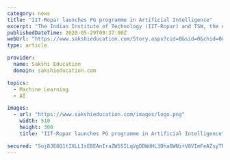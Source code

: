 ```yaml
---
category: news
title: "IIT-Ropar launches PG programme in Artificial Intelligence"
excerpt: "The Indian Institute of Technology (IIT-Ropar) and TSW, the executive education division of Times Professional Learning have launched a post graduate (PG) certificate programme in Artificial Intelligence and Deep Learning."
publishedDateTime: 2020-05-29T09:37:00Z
webUrl: "https://www.sakshieducation.com/Story.aspx?cid=0&sid=0&chid=0&tid=0&nid=266700"
type: article

provider:
  name: Sakshi Education
  domain: sakshieducation.com

topics:
  - Machine Learning
  - AI

images:
  - url: "https://www.sakshieducation.com/images/logo.png"
    width: 510
    height: 300
    title: "IIT-Ropar launches PG programme in Artificial Intelligence"

secured: "Soj8JE8Q1tIXLL1sEBEAnIraZW55ILqVgDDWdHL3Dha8WNi+V8VImFeAZsyTNxrZrSdcNCPtdv5ViAib01bGx6FIQXoy4BPDeBsiP3WQ7FRdRVDHE62ywP3RdPvx65MC+fNaWou6JaW2c9TifnVMk9EcEGpHOYqQp+xliLym69YYTBhAJkYcdJq/qxLIPXEsQiqmpJchlQn5gZtm9FAIa6A12ouKEP93AqEWQ72dd2P1R2A0AMlmrXQyrbt88CFv7OLqCMjUnG1VmdWOGjqaRYFVhriBIZS5reT4GZk/s+StlCqppIJMQJiYjb4nQ4k6;kR66GAzDftJu6rZOcsAvHQ=="
---
```


